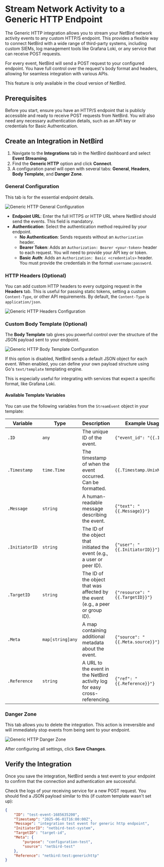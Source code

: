 # Stream Network Activity to a Generic HTTP Endpoint

The Generic HTTP integration allows you to stream your NetBird network activity events to any custom HTTP/S endpoint. This provides a flexible way to connect NetBird with a wide range of third-party systems, including custom SIEMs, log management tools like Grafana Loki, or any service that can receive POST requests.

For every event, NetBird will send a POST request to your configured endpoint. You have full control over the request's body format and headers, allowing for seamless integration with various APIs.

<Note>
    This feature is only available in the cloud version of NetBird.
</Note>

## Prerequisites

Before you start, ensure you have an HTTP/S endpoint that is publicly accessible and ready to receive POST requests from NetBird. You will also need any necessary authentication details, such as an API key or credentials for Basic Authentication.

## Create an Integration in NetBird

1.  Navigate to the **Integrations** tab in the NetBird dashboard and select **Event Streaming**.
2.  Find the **Generic HTTP** option and click **Connect**.
3.  A configuration panel will open with several tabs: **General**, **Headers**, **Body Template**, and **Danger Zone**.

### General Configuration

This tab is for the essential endpoint details.

<p>
    <img src="/docs-static/img/how-to-guides/activity-event-streaming/generic-http/general-config.png" alt="Generic HTTP General Configuration" className="imagewrapper-big"/>
</p>

-   **Endpoint URL**: Enter the full HTTPS or HTTP URL where NetBird should send the events. This field is mandatory.
-   **Authentication**: Select the authentication method required by your endpoint.
    -   **No Authentication**: Sends requests without an `Authorization` header.
    -   **Bearer Token**: Adds an `Authorization: Bearer <your-token>` header to each request. You will need to provide your API key or token.
    -   **Basic Auth**: Adds an `Authorization: Basic <credentials>` header. You must provide the credentials in the format `username:password`.

### HTTP Headers (Optional)

You can add custom HTTP headers to every outgoing request in the **Headers** tab. This is useful for passing static tokens, setting a custom `Content-Type`, or other API requirements. By default, the `Content-Type` is `application/json`.

<p>
    <img src="/docs-static/img/how-to-guides/activity-event-streaming/generic-http/headers-config.png" alt="Generic HTTP Headers Configuration" className="imagewrapper-big"/>
</p>

### Custom Body Template (Optional)

The **Body Template** tab gives you powerful control over the structure of the JSON payload sent to your endpoint.

<p>
    <img src="/docs-static/img/how-to-guides/activity-event-streaming/generic-http/body-template-config.png" alt="Generic HTTP Body Template Configuration" className="imagewrapper-big"/>
</p>

If this option is disabled, NetBird sends a default JSON object for each event. When enabled, you can define your own payload structure using Go's `text/template` templating engine.

This is especially useful for integrating with services that expect a specific format, like Grafana Loki.

#### Available Template Variables

You can use the following variables from the `StreamEvent` object in your template:

| Variable      | Type                 | Description                                                                          | Example Usage                     |
|---------------|----------------------|--------------------------------------------------------------------------------------|-----------------------------------|
| `.ID`         | `any`                | The unique ID of the event.                                                          | `{"event_id": "{{.ID}}"}`         |
| `.Timestamp`  | `time.Time`          | The timestamp of when the event occurred. Can be formatted.                          | `{{.Timestamp.UnixNano}}`          |
| `.Message`    | `string`             | A human-readable message describing the event.                            | `{"text": "{{.Message}}"}`        |
| `.InitiatorID`| `string`             | The ID of the object that initiated the event (e.g., a user or peer ID).    | `{"user": "{{.InitiatorID}}"}`     |
| `.TargetID`   | `string`             | The ID of the object that was affected by the event (e.g., a peer or group ID). | `{"resource": "{{.TargetID}}"}`    |
| `.Meta`       | `map[string]any`     | A map containing additional metadata about the event.                                | `{"source": "{{.Meta.source}}"}`   |
| `.Reference`  | `string`             | A URL to the event in the NetBird activity log for easy cross-referencing. | `{"ref": "{{.Reference}}"}`       |

### Danger Zone

This tab allows you to delete the integration. This action is irreversible and will immediately stop events from being sent to your endpoint.

<p>
    <img src="/docs-static/img/how-to-guides/activity-event-streaming/generic-http/danger-zone.png" alt="Generic HTTP Danger Zone" className="imagewrapper-big"/>
</p>

After configuring all settings, click **Save Changes**.

## Verify the Integration

Once you save the integration, NetBird sends a test event to your endpoint to confirm that the connection and authentication are successful.

Check the logs of your receiving service for a new POST request. You should find a JSON payload similar to this (if custom template wasn't set up):

```json
{
    "ID": "test-event-1685635200",
    "Timestamp": "2025-06-01T16:00:00Z",
    "Message": "integration test event for generic http endpoint",
    "InitiatorID": "netbird-test-system",
    "TargetID": "target-id",
    "Meta": {
        "purpose": "configuration-test",
        "source": "netbird-test"
    },
    "Reference": "netbird:test:generichttp"
}